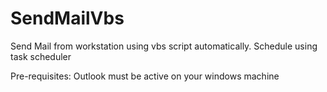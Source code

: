 SendMailVbs
===========

Send Mail from workstation using vbs script automatically. Schedule using task scheduler

Pre-requisites: Outlook must be active on your windows machine
